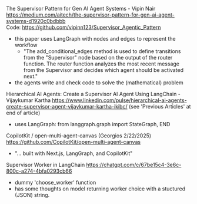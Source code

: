 


The Supervisor Pattern for Gen AI Agent Systems - Vipin Nair  
https://medium.com/aitech/the-supervisor-pattern-for-gen-ai-agent-systems-d1920c0bdbbb  
Code: https://github.com/vipinn123/Supervisor_Agentic_Pattern
- this paper uses LangGraph with nodes and edges to represent the workflow
  - "The add_conditional_edges method is used to define transitions from the
  "Supervisor" node based on the output of the router function. The router
  function analyzes the most recent message from the Supervisor and decides
  which agent should be activated next."
- the agents write and check code to solve the (mathematical) problem

Hierarchical AI Agents: Create a Supervisor AI Agent Using LangChain - Vijaykumar Kartha
https://www.linkedin.com/pulse/hierarchical-ai-agents-create-supervisor-agent-vijaykumar-kartha-ikibc/
(see 'Previous Articles' at end of article)
- uses LangGraph: from langgraph.graph import StateGraph, END

CopilotKit / open-multi-agent-canvas (Georgios 2/22/2025)
https://github.com/CopilotKit/open-multi-agent-canvas
- "... built with Next.js, LangGraph, and CopilotKit"

Supervisor Worker in LangChain
https://chatgpt.com/c/67be15c4-3e6c-800c-a274-4bfa0293cb66
- dummy 'choose_worker' function
- has some thoughts on model returning worker choice with a stuctured (JSON) string.
